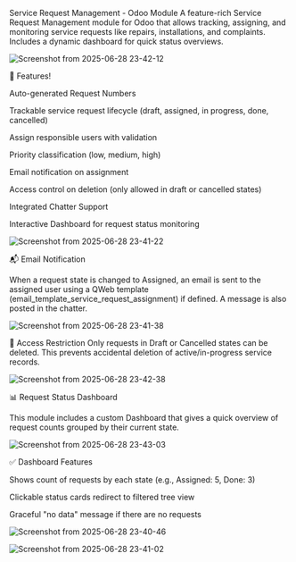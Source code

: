 Service Request Management - Odoo Module
A feature-rich Service Request Management module for Odoo that allows tracking, assigning, and monitoring service requests like repairs, installations, and complaints. Includes a dynamic dashboard for quick status overviews.

![Screenshot from 2025-06-28 23-42-12](https://github.com/user-attachments/assets/d752927c-1ba0-490e-acf6-f052ba9301a8)

🔧 Features!

Auto-generated Request Numbers

Trackable service request lifecycle (draft, assigned, in progress, done, cancelled)

Assign responsible users with validation

Priority classification (low, medium, high)

Email notification on assignment

Access control on deletion (only allowed in draft or cancelled states)

Integrated Chatter Support

Interactive Dashboard for request status monitoring

![Screenshot from 2025-06-28 23-41-22](https://github.com/user-attachments/assets/41ccac2f-0a18-4f42-a172-fe5cca8a45fe)

📬 Email Notification

When a request state is changed to Assigned, an email is sent to the assigned user using a QWeb template (email_template_service_request_assignment) if defined. A message is also posted in the chatter.

![Screenshot from 2025-06-28 23-41-38](https://github.com/user-attachments/assets/bae7a92d-f322-40c5-9b0d-288128a2ef9e)

🚫 Access Restriction
Only requests in Draft or Cancelled states can be deleted. This prevents accidental deletion of active/in-progress service records.


![Screenshot from 2025-06-28 23-42-38](https://github.com/user-attachments/assets/79186f9d-0d78-450e-ab8e-ef0bf4830b57)

📊 Request Status Dashboard

This module includes a custom Dashboard that gives a quick overview of request counts grouped by their current state.

![Screenshot from 2025-06-28 23-43-03](https://github.com/user-attachments/assets/5e5a1ccf-b321-4e0d-9da0-6746de7f2259)

✅ Dashboard Features

Shows count of requests by each state (e.g., Assigned: 5, Done: 3)

Clickable status cards redirect to filtered tree view

Graceful "no data" message if there are no requests

![Screenshot from 2025-06-28 23-40-46](https://github.com/user-attachments/assets/09305a7b-5df6-4997-9c5c-41f5c219ae30)


![Screenshot from 2025-06-28 23-41-02](https://github.com/user-attachments/assets/219b703a-83cf-40b4-9e74-d44528d59d9c)
